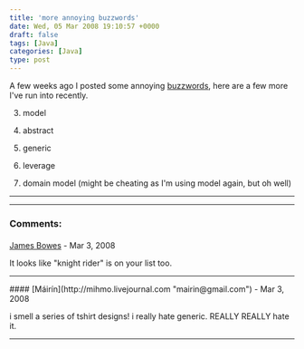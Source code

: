 ```yaml
---
title: 'more annoying buzzwords'
date: Wed, 05 Mar 2008 19:10:57 +0000
draft: false
tags: [Java]
categories: [Java]
type: post
---
```


A few weeks ago I posted some annoying [buzzwords](http://zeusville.wordpress.com/2008/02/21/buzzwords/), here are a few more I've run into recently.

3.  model

6.  abstract

9.  generic

12.  leverage

15.  domain model (might be cheating as I'm using model again, but oh well)

* * *
---
### Comments:
####
[James Bowes](http://jbowes.dangerouslyinc.com "jbowes@dangerouslyinc.com") - <time datetime="2008-03-05 15:16:29">Mar 3, 2008</time>

It looks like "knight rider" is on your list too.
<hr />
####
[Máirín](http://mihmo.livejournal.com "mairin@gmail.com") - <time datetime="2008-03-05 23:27:28">Mar 3, 2008</time>

i smell a series of tshirt designs! i really hate generic. REALLY REALLY hate it.
<hr />
